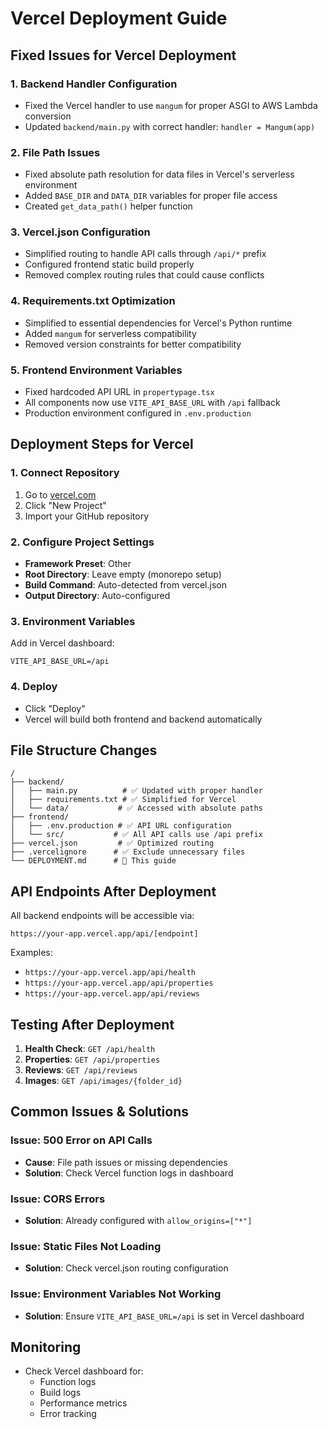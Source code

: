 # Vercel Deployment Guide

## Fixed Issues for Vercel Deployment

### 1. **Backend Handler Configuration**
- Fixed the Vercel handler to use `mangum` for proper ASGI to AWS Lambda conversion
- Updated `backend/main.py` with correct handler: `handler = Mangum(app)`

### 2. **File Path Issues**
- Fixed absolute path resolution for data files in Vercel's serverless environment
- Added `BASE_DIR` and `DATA_DIR` variables for proper file access
- Created `get_data_path()` helper function

### 3. **Vercel.json Configuration**
- Simplified routing to handle API calls through `/api/*` prefix
- Configured frontend static build properly
- Removed complex routing rules that could cause conflicts

### 4. **Requirements.txt Optimization**
- Simplified to essential dependencies for Vercel's Python runtime
- Added `mangum` for serverless compatibility
- Removed version constraints for better compatibility

### 5. **Frontend Environment Variables**
- Fixed hardcoded API URL in `propertypage.tsx`
- All components now use `VITE_API_BASE_URL` with `/api` fallback
- Production environment configured in `.env.production`

## Deployment Steps for Vercel

### 1. **Connect Repository**
1. Go to [vercel.com](https://vercel.com)
2. Click "New Project"
3. Import your GitHub repository

### 2. **Configure Project Settings**
- **Framework Preset**: Other
- **Root Directory**: Leave empty (monorepo setup)
- **Build Command**: Auto-detected from vercel.json
- **Output Directory**: Auto-configured

### 3. **Environment Variables**
Add in Vercel dashboard:
```
VITE_API_BASE_URL=/api
```

### 4. **Deploy**
- Click "Deploy"
- Vercel will build both frontend and backend automatically

## File Structure Changes

```
/
├── backend/
│   ├── main.py          # ✅ Updated with proper handler
│   ├── requirements.txt # ✅ Simplified for Vercel
│   └── data/           # ✅ Accessed with absolute paths
├── frontend/
│   ├── .env.production # ✅ API URL configuration
│   └── src/           # ✅ All API calls use /api prefix
├── vercel.json         # ✅ Optimized routing
├── .vercelignore      # ✅ Exclude unnecessary files
└── DEPLOYMENT.md      # 📝 This guide
```

## API Endpoints After Deployment

All backend endpoints will be accessible via:
```
https://your-app.vercel.app/api/[endpoint]
```

Examples:
- `https://your-app.vercel.app/api/health`
- `https://your-app.vercel.app/api/properties`
- `https://your-app.vercel.app/api/reviews`

## Testing After Deployment

1. **Health Check**: `GET /api/health`
2. **Properties**: `GET /api/properties`
3. **Reviews**: `GET /api/reviews`
4. **Images**: `GET /api/images/{folder_id}`

## Common Issues & Solutions

### Issue: 500 Error on API Calls
- **Cause**: File path issues or missing dependencies
- **Solution**: Check Vercel function logs in dashboard

### Issue: CORS Errors
- **Solution**: Already configured with `allow_origins=["*"]`

### Issue: Static Files Not Loading
- **Solution**: Check vercel.json routing configuration

### Issue: Environment Variables Not Working
- **Solution**: Ensure `VITE_API_BASE_URL=/api` is set in Vercel dashboard

## Monitoring

- Check Vercel dashboard for:
  - Function logs
  - Build logs
  - Performance metrics
  - Error tracking

